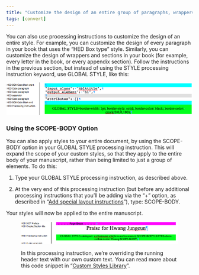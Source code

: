 ```yaml
---
title: "Customize the design of an entire group of paragraphs, wrappers, or sections"
tags: [convert]
---
```

 
<html><body><section data-type="chapter" class="hsecchapter" data-hederis-type="hsecchapter" id="global-paragraph-design" data-pi-attrs="id: global-paragraph-design; data-tags: convert;" role="doc-chapter" data-tags="convert" data-author-name=" " data-book-title=" " title="Customize the design of an entire group of paragraphs, wrappers, or sections"><p class="hblkp" data-hederis-type="hblkp" id="pCEzuSmQc">You can also use processing instructions to customize the design of an entire style. For example, you can customize the design of every paragraph in your book that uses the &#8220;HED Box type&#8221; style. Similarly, you can customize the design of wrappers and sections in your book (for example, every letter in the book, or every appendix section). Follow the instructions in the previous section, but instead of using the STYLE processing instruction keyword, use GLOBAL STYLE, like this:</p><img data-hederis-type="hblkimg" class="hblkimg" id="p9wQ0plpG" src="/images/globalstyle.png" data-img-src="/images/globalstyle.png"/><section class="hwprsubsection" data-hederis-type="hwprsubsection" id="px9qjMry5" data-type="subsection" title="Using the SCOPE-BODY Option"><h1 data-hederis-type="hblktitle" class="hblktitle" id="pYpTKV4RE">Using the SCOPE-BODY Option</h1><p class="hblkp" data-hederis-type="hblkp" id="pyTPSb62t">You can also apply styles to your entire document, by using the SCOPE-BODY option in your GLOBAL STYLE processing instruction. This will expand the scope of your custom styles, so that they apply to the entire body of your manuscript, rather than being limited to just a group of elements. To do this:</p><ol class="hwprnumlist" data-hederis-type="hwprnumlist" id="pTYXx1MBq"><li class="hblkoli" data-hederis-type="hblkoli" id="libGOV4Inb"><p class="hblkoli" data-hederis-type="hblklip" id="poweQDTqo">Type your GLOBAL STYLE processing instruction, as described above.</p></li><li class="hblkoli" data-hederis-type="hblkoli" id="liimJgVD14"><p class="hblkoli" data-hederis-type="hblklip" id="pP16hBTnh">At the very end of this processing instruction (but before any additional processing instructions that you&#8217;ll be adding via the &#8220;+&#8221; option, as described in &#8220;<a href="{% link _docs/custom-design.md %}" class="hspana" data-hederis-type="hspana" id="pnOiIAZ1F">Add special layout instructions</a>&#8221;), type: SCOPE-BODY.</p></li></ol><p class="hblkp" data-hederis-type="hblkp" id="ps7Zgq63n">Your styles will now be applied to the entire manuscript.</p><figure class="hwprfig" data-hederis-type="hwprfig" id="pwAv4Lyso"><img data-hederis-type="hblkimg" class="hblkimg" id="pGfTfRXxI" src="/images/globalscopebody.png" data-img-src="/images/globalscopebody.png"/><p class="hblkcaption" data-hederis-type="hblkcaption" id="p0qZsM4hR">In this processing instruction, we&#8217;re overriding the running header text with our own custom text. You can read more about this code snippet in &#8220;<a href="{% link _docs/custom-style-library.md %}" class="hspana" data-hederis-type="hspana" id="pcZo719P4">Custom Styles Library</a>&#8221;.</p></figure></section></section></body></html>
